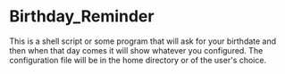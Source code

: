 # Birthday_Reminder
This is a shell script or some program that will ask for your birthdate and then when that day comes it will show whatever you configured. The configuration file will be in the home directory or of the user's choice.
